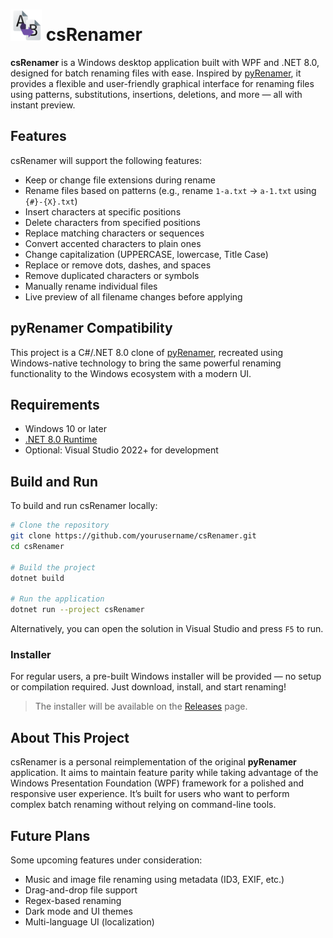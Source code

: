 # <img src="csRenamer.svg" alt="icon" width="50"/> csRenamer

**csRenamer** is a Windows desktop application built with WPF and .NET 8.0, designed for batch renaming files with ease. Inspired by [pyRenamer](https://github.com/tfree87/pyRenamer), it provides a flexible and user-friendly graphical interface for renaming files using patterns, substitutions, insertions, deletions, and more — all with instant preview.

## Features

csRenamer will support the following features:
- Keep or change file extensions during rename
- Rename files based on patterns (e.g., rename `1-a.txt` → `a-1.txt` using `{#}-{X}.txt`)
- Insert characters at specific positions
- Delete characters from specified positions
- Replace matching characters or sequences
- Convert accented characters to plain ones
- Change capitalization (UPPERCASE, lowercase, Title Case)
- Replace or remove dots, dashes, and spaces
- Remove duplicated characters or symbols
- Manually rename individual files
- Live preview of all filename changes before applying

## pyRenamer Compatibility

This project is a C#/.NET 8.0 clone of [pyRenamer](https://github.com/tfree87/pyRenamer), recreated using Windows-native technology to bring the same powerful renaming functionality to the Windows ecosystem with a modern UI.

## Requirements

- Windows 10 or later
- [.NET 8.0 Runtime](https://dotnet.microsoft.com/en-us/download/dotnet/8.0)
- Optional: Visual Studio 2022+ for development

## Build and Run

To build and run csRenamer locally:

```bash
# Clone the repository
git clone https://github.com/yourusername/csRenamer.git
cd csRenamer

# Build the project
dotnet build

# Run the application
dotnet run --project csRenamer
```

Alternatively, you can open the solution in Visual Studio and press `F5` to run.

### Installer

For regular users, a pre-built Windows installer will be provided — no setup or compilation required. Just download, install, and start renaming!

> The installer will be available on the [Releases](https://github.com/yourusername/csRenamer/releases) page.

## About This Project

csRenamer is a personal reimplementation of the original **pyRenamer** application. It aims to maintain feature parity while taking advantage of the Windows Presentation Foundation (WPF) framework for a polished and responsive user experience. It’s built for users who want to perform complex batch renaming without relying on command-line tools.

## Future Plans

Some upcoming features under consideration:
- Music and image file renaming using metadata (ID3, EXIF, etc.)
- Drag-and-drop file support
- Regex-based renaming
- Dark mode and UI themes
- Multi-language UI (localization)
